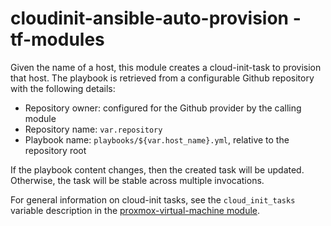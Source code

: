 # cloudinit-ansible-auto-provision - tf-modules

Given the name of a host, this module creates a cloud-init-task to provision that host. The playbook
is retrieved from a configurable Github repository with the following details:

  - Repository owner: configured for the Github provider by the calling module
  - Repository name: `var.repository`
  - Playbook name: `playbooks/${var.host_name}.yml`, relative to the repository root

If the playbook content changes, then the created task will be updated. Otherwise, the task will be
stable across multiple invocations.

For general information on cloud-init tasks, see the `cloud_init_tasks` variable description in the
[proxmox-virtual-machine module](../proxmox-virtual-machine/variables.tf).
